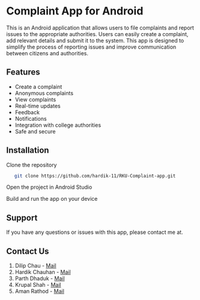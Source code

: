 # Complaint App for Android

This is an Android application that allows users to file complaints and report issues to the appropriate authorities. Users can easily create a complaint, add relevant details and submit it to the system. This app is designed to simplify the process of reporting issues and improve communication between citizens and authorities.

## Features

- Create a complaint
- Anonymous complaints
- View complaints
- Real-time updates
- Feedback
- Notifications
- Integration with college authorities
- Safe and secure

## Installation

Clone the repository

```bash
   git clone https://github.com/hardik-11/RKU-Complaint-app.git
```
    
Open the project in Android Studio

Build and run the app on your device

## Support

If you have any questions or issues with this app, please contact me at.

## Contact Us
1) Dilip Chau - [Mail](mailto:dchau383@rku.ac.in)
2) Hardik Chauhan - [Mail](mailto:hchauhan439@rku.ac.in)
3) Parth Dhaduk - [Mail](mailto:pdhaduk429@rku.ac.in)
4) Krupal Shah - [Mail](mailto:kshah682@rku.ac.in)
5) Aman Rathod - [Mail](mailto:arathod633@rku.ac.in)
